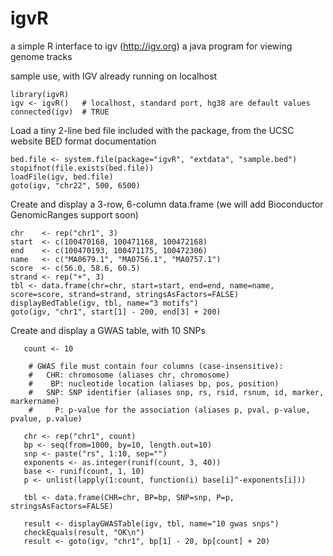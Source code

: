 # igvR
a simple R interface to igv (http://igv.org) a java program for viewing genome tracks

sample use, with IGV already running on localhost
````
library(igvR)
igv <- igvR()   # localhost, standard port, hg38 are default values
connected(igv)  # TRUE
````
Load a tiny 2-line bed file included with the package, from the UCSC website BED format documentation  
````  
bed.file <- system.file(package="igvR", "extdata", "sample.bed")
stopifnot(file.exists(bed.file))
loadFile(igv, bed.file)
goto(igv, "chr22", 500, 6500)
````

Create and display a 3-row, 6-column data.frame (we will add Bioconductor GenomicRanges support soon)
````    
chr    <- rep("chr1", 3)
start  <- c(100470168, 100471168, 100472168)
end    <- c(100470193, 100471175, 100472306)
name   <- c("MA0679.1", "MA0756.1", "MA0757.1")
score  <- c(56.0, 58.6, 60.5)
strand <- rep("+", 3)
tbl <- data.frame(chr=chr, start=start, end=end, name=name, score=score, strand=strand, stringsAsFactors=FALSE)
displayBedTable(igv, tbl, name="3 motifs")
goto(igv, "chr1", start[1] - 200, end[3] + 200)
````    

Create and display a GWAS table, with 10 SNPs

````
   count <- 10

    # GWAS file must contain four columns (case-insensitive):
    #   CHR: chromosome (aliases chr, chromosome)
    #    BP: nucleotide location (aliases bp, pos, position)
    #   SNP: SNP identifier (aliases snp, rs, rsid, rsnum, id, marker, markername)
    #     P: p-value for the association (aliases p, pval, p-value, pvalue, p.value)

   chr <- rep("chr1", count)
   bp <- seq(from=1000, by=10, length.out=10)
   snp <- paste("rs", 1:10, sep="")
   exponents <- as.integer(runif(count, 3, 40))
   base <- runif(count, 1, 10)
   p <- unlist(lapply(1:count, function(i) base[i]^-exponents[i]))

   tbl <- data.frame(CHR=chr, BP=bp, SNP=snp, P=p, stringsAsFactors=FALSE)

   result <- displayGWASTable(igv, tbl, name="10 gwas snps")
   checkEquals(result, "OK\n")
   result <- goto(igv, "chr1", bp[1] - 20, bp[count] + 20)

